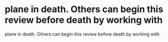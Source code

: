 # plane in death. Others can begin this review before death by working with

plane in death. Others can begin this review before death by working with